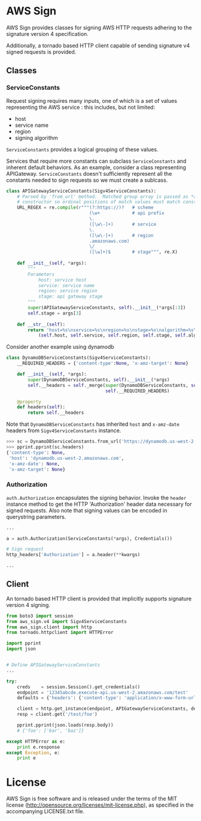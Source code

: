 # AWS Sign #

AWS Sign provides classes for signing AWS HTTP requests adhering to the signature version 4 specification.  

Additionally, a tornado based HTTP client capable of sending signature v4 signed requests is provided.


## Classes ##

### ServiceConstants ###

Request signing requires many inputs, one of which is a set of values representing the
AWS service : this includes, but not limited:
* host
* service name
* region
* signing algorithm

`ServiceConstants` provides a logical grouping of these values.

Services that require more constants can subclass `ServiceConstants` and inherent default behaviors.  As an example, consider a class representing APIGateway.  `ServiceConstants` doesn't sufficiently represent all the constants needed to sign requests so we must create a sublcass.

```python
class APIGatewayServiceConstants(Sigv4ServiceConstants):
    # Parsed by 'from_url' method.  Matched group array is passed as *args list to
    # constructor so ordinal positions of match values must match constructor args.
    URL_REGEX = re.compile(r"""(?:https://)?   # scheme
                               (\w+            # api prefix
                               \.
                               ([\w\-]+)       # service
                               \.
                               ([\w\-]+)       # region
                               .amazonaws.com)
                               \/
                               ([\w]+)$        # stage""", re.X)
    
    def __init__(self, *args):
        """
        Parameters
            host: service host
            service: service name
            region: service region
            stage: api gateway stage
        """
        super(APIGatewayServiceConstants, self).__init__(*args[:3])
        self.stage = args[3]
    
    def __str__(self):
        return 'host=%s\nservice=%s\nregion=%s\nstage=%s\nalgorithm=%s\nsigning=%s\nheaders=%s' % \
            (self.host, self.service, self.region, self.stage, self.algorithm, self.signing, self.headers)
```

Consider another example using dynamodb

```python
class DynamoDBServiceConstants(Sigv4ServiceConstants):
    __REQUIRED_HEADERS = {'content-type':None, 'x-amz-target': None}

    def __init__(self, *args):
        super(DynamoDBServiceConstants, self).__init__(*args)
        self.__headers = self._merge(super(DynamoDBServiceConstants, self).headers,
                                     self.__REQUIRED_HEADERS)

    @property
    def headers(self):
        return self.__headers
```

Note that `DynamoDBServiceConstants` has inherited `host` and `x-amz-date` headers from `Sigv4ServiceConstants` instance.
```python
>>> sc = DynamoDBServiceConstants.from_url('https://dynamodb.us-west-2.amazonaws.com')
>>> pprint.pprint(sc.headers)
{'content-type': None,
 'host': 'dynamodb.us-west-2.amazonaws.com',
 'x-amz-date': None,
 'x-amz-target': None}
```

### Authorization ###

`auth.Authorization` encapsulates the signing behavior.  Invoke the `header` instance method to get the
HTTP 'Authorization' header data necessary for signed requests.  Also note that signing values can be encoded
in querystring parameters.

```python
...

a = auth.Authorization(ServiceConstants(*args), Credentials())

# Sign request
http_headers['Authorization'] = a.header(**kwargs)

...
```


## Client ##

An tornado based HTTP client is provided that implicitly supports signature version 4 signing.


```python
from boto3 import session
from aws_sign.v4 import Sigv4ServiceConstants
from aws_sign.client import http
from tornado.httpclient import HTTPError

import pprint
import json


# Define APIGatewayServiceConstants
...

try:
    creds    = session.Session().get_credentials()
    endpoint = '12345abcde.execute-api.us-west-2.amazonaws.com/test'
    defaults = {'headers': {'content-type': 'application/x-www-form-urlencoded'}}

    client = http.get_instance(endpoint, APIGatewayServiceConstants, defaults=defaults, async=False, sign=True, creds=creds)
    resp = client.get('/test/foo')

    pprint.pprint(json.loads(resp.body))
    # {'foo': ['bar', 'baz']}

except HTTPError as e:
    print e.response
except Exception, e:
    print e 
```

# License #

AWS Sign is free software and is released under the terms
of the MIT license (<http://opensource.org/licenses/mit-license.php>),
as specified in the accompanying LICENSE.txt file.
